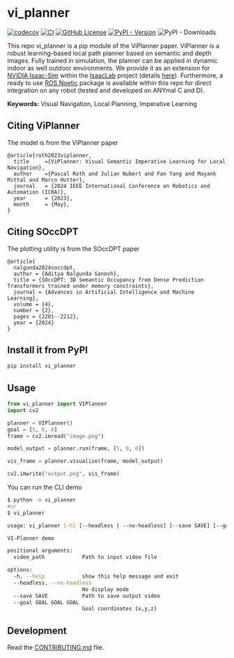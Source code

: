 # vi_planner

[![codecov](https://codecov.io/gh/AdityaNG/vi_planner/branch/main/graph/badge.svg?token=vi_planner_token_here)](https://codecov.io/gh/AdityaNG/vi_planner)
[![CI](https://github.com/AdityaNG/vi_planner/actions/workflows/main.yml/badge.svg)](https://github.com/AdityaNG/vi_planner/actions/workflows/main.yml)
[![GitHub License](https://img.shields.io/github/license/AdityaNG/vi_planner)](https://github.com/AdityaNG/vi_planner/blob/main/LICENSE)
[![PyPI - Version](https://img.shields.io/pypi/v/vi_planner)](https://pypi.org/project/vi_planner/)
![PyPI - Downloads](https://img.shields.io/pypi/dm/vi_planner)


This repo vi_planner is a pip module of the ViPlanner paper.
ViPlanner is a robust learning-based local path planner based on semantic and depth images.
Fully trained in simulation, the planner can be applied in dynamic indoor as well outdoor environments.
We provide it as an extension for [NVIDIA Isaac-Sim](https://developer.nvidia.com/isaac-sim) within the [IsaacLab](https://isaac-sim.github.io/IsaacLab/) project (details [here](./omniverse/README.md)).
Furthermore, a ready to use [ROS Noetic](http://wiki.ros.org/noetic) package is available within this repo for direct integration on any robot (tested and developed on ANYmal C and D).

**Keywords:** Visual Navigation, Local Planning, Imperative Learning

## <a name="CitingViPlanner"></a>Citing ViPlanner
The model is from the ViPlanner paper
```
@article{roth2023viplanner,
  title     ={ViPlanner: Visual Semantic Imperative Learning for Local Navigation},
  author    ={Pascal Roth and Julian Nubert and Fan Yang and Mayank Mittal and Marco Hutter},
  journal   = {2024 IEEE International Conference on Robotics and Automation (ICRA)},
  year      = {2023},
  month     = {May},
}
```

## <a name="CitingSOccDPT"></a>Citing SOccDPT

The plotting utility is from the SOccDPT paper
```
@article{
  nalgunda2024soccdpt, 
  author = {Aditya Nalgunda Ganesh},
  title = {SOccDPT: 3D Semantic Occupancy from Dense Prediction Transformers trained under memory constraints},
  journal = {Advances in Artificial Intelligence and Machine Learning},
  volume = {4}, 
  number = {2},
  pages = {2201--2212},
  year = {2024}
}
```


## Install it from PyPI

```bash
pip install vi_planner
```

## Usage

```py
from vi_planner import VIPlanner
import cv2

planner = VIPlanner()
goal = [5, 0, 0]
frame = cv2.imread("image.png")

model_output = planner.run(frame, [5, 0, 0])

vis_frame = planner.visualize(frame, model_output)

cv2.imwrite("output.png", vis_frame)
```

You can run the CLI demo
```bash
$ python -m vi_planner
#or
$ vi_planner

usage: vi_planner [-h] [--headless | --no-headless] [--save SAVE] [--goal GOAL GOAL GOAL] video_path

VI-Planner demo

positional arguments:
  video_path            Path to input video file

options:
  -h, --help            show this help message and exit
  --headless, --no-headless
                        No display mode
  --save SAVE           Path to save output video
  --goal GOAL GOAL GOAL
                        Goal coordinates (x,y,z)
```

## Development

Read the [CONTRIBUTING.md](CONTRIBUTING.md) file.
